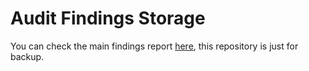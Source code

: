 # Audit Findings Storage

You can check the main findings report [here](https://github.com/alymurtazamemon/my-accepted-audit-findings), this repository is just for backup.
